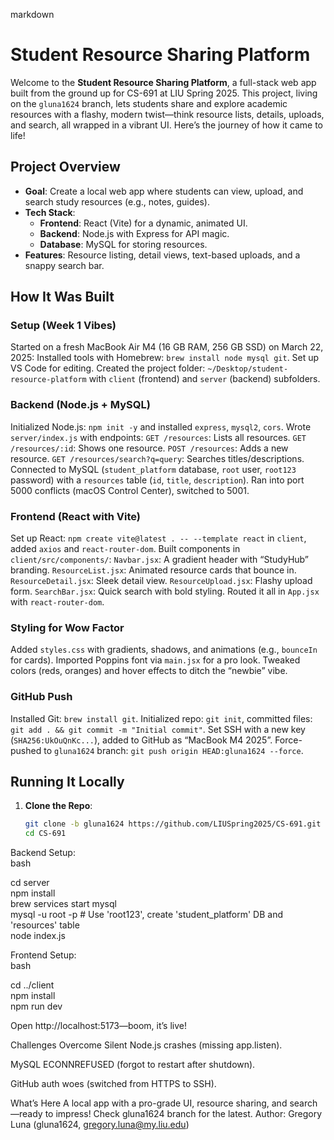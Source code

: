 markdown

# Student Resource Sharing Platform

Welcome to the **Student Resource Sharing Platform**, a full-stack web app built from the ground up for CS-691 at LIU Spring 2025. This project, living on the `gluna1624` branch, lets students share and explore academic resources with a flashy, modern twist—think resource lists, details, uploads, and search, all wrapped in a vibrant UI. Here’s the journey of how it came to life!

## Project Overview

- **Goal**: Create a local web app where students can view, upload, and search study resources (e.g., notes, guides).  
- **Tech Stack**:  
  - **Frontend**: React (Vite) for a dynamic, animated UI.  
  - **Backend**: Node.js with Express for API magic.  
  - **Database**: MySQL for storing resources.  
- **Features**: Resource listing, detail views, text-based uploads, and a snappy search bar.

## How It Was Built

### Setup (Week 1 Vibes)

Started on a fresh MacBook Air M4 (16 GB RAM, 256 GB SSD) on March 22, 2025: Installed tools with Homebrew: `brew install node mysql git`. Set up VS Code for editing. Created the project folder: `~/Desktop/student-resource-platform` with `client` (frontend) and `server` (backend) subfolders.

### Backend (Node.js + MySQL)

Initialized Node.js: `npm init -y` and installed `express`, `mysql2`, `cors`. Wrote `server/index.js` with endpoints: `GET /resources`: Lists all resources. `GET /resources/:id`: Shows one resource. `POST /resources`: Adds a new resource. `GET /resources/search?q=query`: Searches titles/descriptions. Connected to MySQL (`student_platform` database, `root` user, `root123` password) with a `resources` table (`id`, `title`, `description`). Ran into port 5000 conflicts (macOS Control Center), switched to 5001.

### Frontend (React with Vite)

Set up React: `npm create vite@latest . -- --template react` in `client`, added `axios` and `react-router-dom`. Built components in `client/src/components/`: `Navbar.jsx`: A gradient header with “StudyHub” branding. `ResourceList.jsx`: Animated resource cards that bounce in. `ResourceDetail.jsx`: Sleek detail view. `ResourceUpload.jsx`: Flashy upload form. `SearchBar.jsx`: Quick search with bold styling. Routed it all in `App.jsx` with `react-router-dom`.

### Styling for Wow Factor

Added `styles.css` with gradients, shadows, and animations (e.g., `bounceIn` for cards). Imported Poppins font via `main.jsx` for a pro look. Tweaked colors (reds, oranges) and hover effects to ditch the “newbie” vibe.

### GitHub Push

Installed Git: `brew install git`. Initialized repo: `git init`, committed files: `git add . && git commit -m "Initial commit"`. Set SSH with a new key (`SHA256:UkOuQnKc...`), added to GitHub as “MacBook M4 2025”. Force-pushed to `gluna1624` branch: `git push origin HEAD:gluna1624 --force`.

## Running It Locally

1. **Clone the Repo**:  
   ```bash  
   git clone -b gluna1624 https://github.com/LIUSpring2025/CS-691.git  
   cd CS-691  

Backend Setup:  
bash

cd server  
npm install  
brew services start mysql  
mysql -u root -p  # Use 'root123', create 'student_platform' DB and 'resources' table  
node index.js  

Frontend Setup:  
bash

cd ../client  
npm install  
npm run dev  

Open http://localhost:5173—boom, it’s live!

Challenges Overcome
Silent Node.js crashes (missing app.listen).  

MySQL ECONNREFUSED (forgot to restart after shutdown).  

GitHub auth woes (switched from HTTPS to SSH).

What’s Here
A local app with a pro-grade UI, resource sharing, and search—ready to impress! Check gluna1624 branch for the latest.
Author: Gregory Luna (gluna1624, gregory.luna@my.liu.edu)

